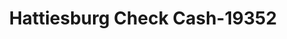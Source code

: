 ---
f_zip-code: 39401
f_state-code: MS
title: Hattiesburg Check Cash-19352
f_phone: 601-544-7477
f_city-only: Hattiesburg
f_address: 1301 Hardy Street Hattiesburg
f_location-unique-id: '19352'
slug: hattiesburg-check-cash-19352
updated-on: '2024-05-30T13:46:58.046Z'
created-on: '2024-05-30T13:36:59.803Z'
published-on: '2024-05-30T13:54:32.469Z'
f_city-state: cms/city/hattiesburg-ms.md
f_company: cms/company/hattiesburg-check-cash.md
f_state: cms/state/mississippi.md
layout: '[payday-loan].html'
tags: payday-loan
---